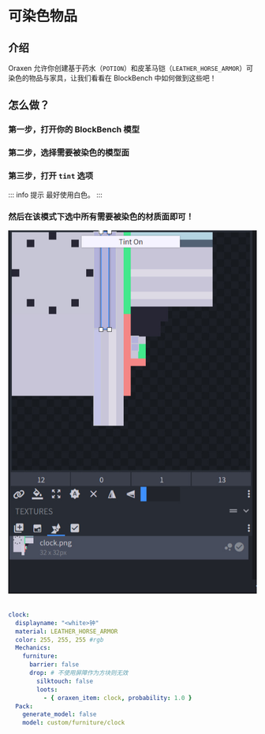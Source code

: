 # 可染色物品

## 介绍

Oraxen 允许你创建基于药水（`POTION`）和皮革马铠（`LEATHER_HORSE_ARMOR`）可染色的物品与家具，让我们看看在 BlockBench 中如何做到这些吧！

## 怎么做？

### 第一步，打开你的 BlockBench 模型

### 第二步，选择需要被染色的模型面

### 第三步，打开 `tint` 选项

::: info 提示
最好使用白色。
:::

### 然后在该模式下选中所有需要被染色的材质面即可！

![](images/image35.png)

``` YAML

clock:
  displayname: "<white>钟"
  material: LEATHER_HORSE_ARMOR
  color: 255, 255, 255 #rgb
  Mechanics:
    furniture:
      barrier: false
      drop: # 不使用屏障作为方块则无效
        silktouch: false
        loots:
          - { oraxen_item: clock, probability: 1.0 }
  Pack:
    generate_model: false
    model: custom/furniture/clock
```